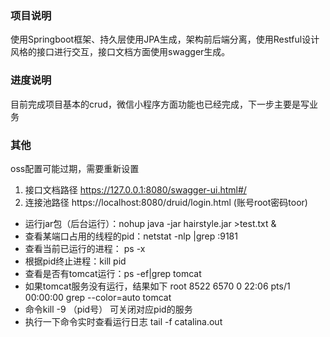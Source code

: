 ### 项目说明

使用Springboot框架、持久层使用JPA生成，架构前后端分离，使用Restful设计风格的接口进行交互，接口文档方面使用swagger生成。

### 进度说明
目前完成项目基本的crud，微信小程序方面功能也已经完成，下一步主要是写业务

### 其他
oss配置可能过期，需要重新设置

1. 接口文档路径 https://127.0.0.1:8080/swagger-ui.html#/
2. 连接池路径 https://localhost:8080/druid/login.html (账号root密码toor)


- 运行jar包（后台运行）：nohup java -jar hairstyle.jar >test.txt &
- 查看某端口占用的线程的pid：netstat -nlp |grep :9181
- 查看当前已运行的进程： ps -x
- 根据pid终止进程：kill pid
- 查看是否有tomcat运行：ps -ef|grep tomcat
- 如果tomcat服务没有运行，结果如下 root      8522  6570  0 22:06 pts/1    00:00:00 grep --color=auto tomcat
- 命令kill -9 （pid号）  可关闭对应pid的服务
- 执行一下命令实时查看运行日志 tail -f catalina.out

